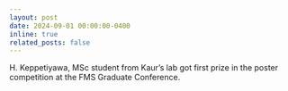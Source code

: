 ```yaml
---
layout: post
date: 2024-09-01 00:00:00-0400
inline: true
related_posts: false
---
```


H. Keppetiyawa, MSc student from Kaur’s lab got first prize in the poster competition at the FMS Graduate Conference.
